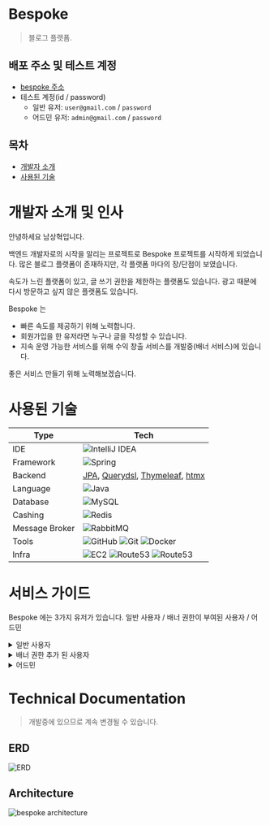 # Bespoke
> 블로그 플랫폼.

## 배포 주소 및 테스트 계정
- [bespoke 주소](https://beta-bespoke.all-in-one.world/)
- 테스트 계정(id / password)
  - 일반 유저: `user@gmail.com` / `password`
  - 어드민 유저: `admin@gmail.com` / `password`

## 목차
- [개발자 소개](#개발자-소개-및-인사)
- [사용된 기술](#사용된-기술)

# 개발자 소개 및 인사
안녕하세요 남상혁입니다.

백엔드 개발자로의 시작을 알리는 프로젝트로 Bespoke 프로젝트를 시작하게 되었습니다.
많은 블로그 플랫폼이 존재하지만, 각 플랫폼 마다의 장/단점이 보였습니다.

속도가 느린 플랫폼이 있고, 글 쓰기 권한을 제한하는 플랫폼도 있습니다. 광고 때문에 다시 방문하고 싶지 않은 플랫폼도 있습니다.

Bespoke 는
- 빠른 속도를 제공하기 위해 노력합니다.
- 회원가입을 한 유저라면 누구나 글을 작성할 수 있습니다.
- 지속 운영 가능한 서비스를 위해 수익 창출 서비스를 개발중(배너 서비스)에 있습니다.

좋은 서비스 만들기 위해 노력해보겠습니다.

# 사용된 기술

| Type           | Tech                                                                                                                                                                                                                                                                                                                                                                                                                                            | 
|----------------|-------------------------------------------------------------------------------------------------------------------------------------------------------------------------------------------------------------------------------------------------------------------------------------------------------------------------------------------------------------------------------------------------------------------------------------------------|
| IDE            | ![IntelliJ IDEA](https://img.shields.io/badge/IntelliJIDEA-000000.svg?style=for-the-badge&logo=intellij-idea&logoColor=white)                                                                                                                                                                                                                                                                                                                   |
| Framework     | ![Spring](https://img.shields.io/badge/SpringBoot_3.3.0-%236DB33F.svg?style=for-the-badge&logo=spring&logoColor=white)                                                                                                                                                                                                                                                                                                                          |
| Backend        | [JPA](https://docs.spring.io/spring-data/jpa/reference/index.html), [Querydsl](http://querydsl.com/), [Thymeleaf](https://www.thymeleaf.org/), [htmx](https://htmx.org/)
| Language       | ![Java](https://img.shields.io/badge/java_JDK17-%23ED8B00.svg?style=for-the-badge&logo=openjdk&logoColor=white)                                                                                                                                                                                                                                                                                                                                 |
| Database       | ![MySQL](https://img.shields.io/badge/mysql_8.0.28-4479A1.svg?style=for-the-badge&logo=mysql&logoColor=white)                                                                                                                                                                                                                                                                                                                                   |
| Cashing        | ![Redis](https://img.shields.io/badge/redis_7.2.5-FF4438?style=for-the-badge&logo=redis&logoColor=white)                                                                                                                                                                                                                                                                                                                                        |
| Message Broker | ![RabbitMQ](https://img.shields.io/badge/Rabbitmq-FF6600?style=for-the-badge&logo=rabbitmq&logoColor=white)                                                                                                                                                                                                                                                                                                                                     |
| Tools          | ![GitHub](https://img.shields.io/badge/github-%23121011.svg?style=for-the-badge&logo=github&logoColor=white) ![Git](https://img.shields.io/badge/git-%23F05033.svg?style=for-the-badge&logo=git&logoColor=white) ![Docker](https://img.shields.io/badge/docker_6.0.16-%230db7ed.svg?style=for-the-badge&logo=docker&logoColor=white)                                                                                                            |
| Infra          | ![EC2](https://img.shields.io/badge/EC2-FF9900?style=for-the-badge&logo=amazonec2&logoColor=white) ![Route53](https://img.shields.io/badge/Route53-8C4FFF?style=for-the-badge&logo=amazonroute53&logoColor=white) ![Route53](https://img.shields.io/badge/nginx-009639?style=for-the-badge&logo=nginx&logoColor=white)                                                                                                                          |

# 서비스 가이드
Bespoke 에는 3가지 유저가 있습니다. 일반 사용자 / 배너 권한이 부여된 사용자 / 어드민

<details>
모든 일반 유저는 본인의 블로그홈 을 갖게 됩니다.
일반 유저는 <b>카테고리</b>를 생성합니다. 이후 생성하는 게시글에 해당 카테고리를 부여합니다. 카테고리가 부여된 게시글은 <b>게시</b>될 수 있습니다.

아래는 유저의 블로그 페이지 url 규칙 및 해당 페이지에서 액션

1. <code>/blog/{nickname}</code>: 유저의 블로그홈
2. <code>/blog/{nickname}/category/{categoryName}</code>: 유저의 카테고리 페이지.
3. <code>/blog/manage/{entity}</code>: 블로그 관리 페이지
   1. `/blog/manage/profile`: 프로필을 수정
   2. `/blog/manage/posts`: 게시글 관리 / 생성
   3. `/blog/manage/categories`: 카테고리 관리 / 생성
   4. `/blog/manage/banners`: 배너 관리 / 생성. 배너생성 권한이 있어야함. 없는 경우 해당 페이지에서 요청할 수 있음
<summary>
일반 사용자
</summary>
</details>

<details>
배너 권한이 추가 된 사용자는 배너관리 페이지에 접근 시 테이블 과 배너 생성 버튼을 볼 수 있습니다.

배너는 아래의 과정을 통해 게시할 수 있습니다.
1. 배너를 생성한다.
2. 생성 된 배너를 이용해 날짜를 지정해서 게시 요청을 한다.
3. `어드민` 은 게시요청을 어드민 페이지에서 확인 후 `승인` 또는 `거절` 을 한다. `거절`을 할 땐 사유를 작성한다.
4. 유저는 게시가 승인 된 요청이 있을 시 `결제`를 진행한다.
5. 결제가 완료 되면 `스케줄러`에 의해 게시 날짜에 맞춰 자동으로 배너가 게시됩니다.
<summary>
배너 권한 추가 된 사용자
</summary>
</details>
<details>
<code>/admin</code> 페이지에 접근 할 수 있습니다.
User / Post / Banner / Token 을 관리할 수 있습니다. 각 엔터티는 검색 필터와 테이블이 존재합니다.
<summary>
어드민
</summary>
</details>


# Technical Documentation
> 개발중에 있으므로 계속 변경될 수 있습니다.

## ERD
![ERD](https://github.com/user-attachments/assets/6528b1a9-b8e6-446b-ac42-59fabe53a8ca)

## Architecture
![bespoke architecture](https://github.com/user-attachments/assets/40c98391-5192-4922-a256-e411ad77d30d)





